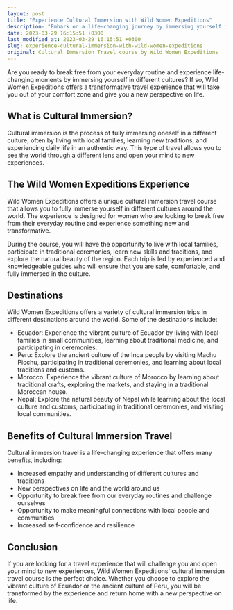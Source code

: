 ```yaml
---
layout: post
title: "Experience Cultural Immersion with Wild Women Expeditions"
description: "Embark on a life-changing journey by immersing yourself in various cultures with Wild Women Expeditions."
date: 2023-03-29 16:15:51 +0300
last_modified_at: 2023-03-29 16:15:51 +0300
slug: experience-cultural-immersion-with-wild-women-expeditions
original: Cultural Immersion Travel course by Wild Women Expeditions
---
```


Are you ready to break free from your everyday routine and experience life-changing moments by immersing yourself in different cultures? If so, Wild Women Expeditions offers a transformative travel experience that will take you out of your comfort zone and give you a new perspective on life.

## What is Cultural Immersion?

Cultural immersion is the process of fully immersing oneself in a different culture, often by living with local families, learning new traditions, and experiencing daily life in an authentic way. This type of travel allows you to see the world through a different lens and open your mind to new experiences.

## The Wild Women Expeditions Experience

Wild Women Expeditions offers a unique cultural immersion travel course that allows you to fully immerse yourself in different cultures around the world. The experience is designed for women who are looking to break free from their everyday routine and experience something new and transformative.

During the course, you will have the opportunity to live with local families, participate in traditional ceremonies, learn new skills and traditions, and explore the natural beauty of the region. Each trip is led by experienced and knowledgeable guides who will ensure that you are safe, comfortable, and fully immersed in the culture.

## Destinations

Wild Women Expeditions offers a variety of cultural immersion trips in different destinations around the world. Some of the destinations include:

- Ecuador: Experience the vibrant culture of Ecuador by living with local families in small communities, learning about traditional medicine, and participating in ceremonies.
- Peru: Explore the ancient culture of the Inca people by visiting Machu Picchu, participating in traditional ceremonies, and learning about local traditions and customs.
- Morocco: Experience the vibrant culture of Morocco by learning about traditional crafts, exploring the markets, and staying in a traditional Moroccan house.
- Nepal: Explore the natural beauty of Nepal while learning about the local culture and customs, participating in traditional ceremonies, and visiting local communities.

## Benefits of Cultural Immersion Travel

Cultural immersion travel is a life-changing experience that offers many benefits, including:

- Increased empathy and understanding of different cultures and traditions
- New perspectives on life and the world around us
- Opportunity to break free from our everyday routines and challenge ourselves
- Opportunity to make meaningful connections with local people and communities
- Increased self-confidence and resilience

## Conclusion

If you are looking for a travel experience that will challenge you and open your mind to new experiences, Wild Women Expeditions' cultural immersion travel course is the perfect choice. Whether you choose to explore the vibrant culture of Ecuador or the ancient culture of Peru, you will be transformed by the experience and return home with a new perspective on life.